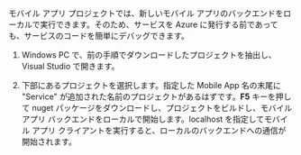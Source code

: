 

モバイル アプリ プロジェクトでは、新しいモバイル アプリのバックエンドをローカルで実行できます。そのため、サービスを Azure に発行する前であっても、サービスのコードを簡単にデバッグできます。

1. Windows PC で、前の手順でダウンロードしたプロジェクトを抽出し、Visual Studio で開きます。

2. 下部にあるプロジェクトを選択します。指定した Mobile App 名の末尾に "Service" が追加された名前のプロジェクトがあるはずです。**F5** キーを押して nuget パッケージをダウンロードし、プロジェクトをビルドし、モバイル アプリ バックエンドをローカルで開始します。localhost を指定してモバイル アプリ クライアントを実行すると、ローカルのバックエンドへの通信が開始されます。

<!---HONumber=62-->